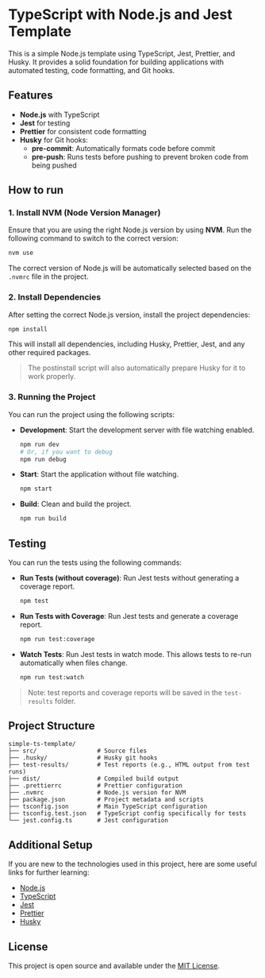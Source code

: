 # TypeScript with Node.js and Jest Template

This is a simple Node.js template using TypeScript, Jest, Prettier, and Husky. It provides a solid foundation for building applications with automated testing, code formatting, and Git hooks.

## Features

- **Node.js** with TypeScript
- **Jest** for testing
- **Prettier** for consistent code formatting
- **Husky** for Git hooks:
  - **pre-commit**: Automatically formats code before commit
  - **pre-push**: Runs tests before pushing to prevent broken code from being pushed

## How to run

### 1. Install NVM (Node Version Manager)

Ensure that you are using the right Node.js version by using **NVM**. Run the following command to switch to the correct version:

```bash
nvm use
```

The correct version of Node.js will be automatically selected based on the `.nvmrc` file in the project.

### 2. Install Dependencies

After setting the correct Node.js version, install the project dependencies:

```bash
npm install
```

This will install all dependencies, including Husky, Prettier, Jest, and any other required packages.

> The postinstall script will also automatically prepare Husky for it to work properly.

### 3. Running the Project

You can run the project using the following scripts:

- **Development**: Start the development server with file watching enabled.

  ```bash
  npm run dev
  # Or, if you want to debug
  npm run debug
  ```

- **Start**: Start the application without file watching.

  ```bash
  npm start
  ```

- **Build**: Clean and build the project.

  ```bash
  npm run build
  ```

## Testing

You can run the tests using the following commands:

- **Run Tests (without coverage)**: Run Jest tests without generating a coverage report.

  ```bash
  npm test
  ```

- **Run Tests with Coverage**: Run Jest tests and generate a coverage report.

  ```bash
  npm run test:coverage
  ```

- **Watch Tests**: Run Jest tests in watch mode. This allows tests to re-run automatically when files change.
  ```bash
  npm run test:watch
  ```

> Note: test reports and coverage reports will be saved in the `test-results` folder.

## Project Structure

```
simple-ts-template/
├── src/                 # Source files
├── .husky/              # Husky git hooks
├── test-results/        # Test reports (e.g., HTML output from test runs)
├── dist/                # Compiled build output
├── .prettierrc          # Prettier configuration
├── .nvmrc               # Node.js version for NVM
├── package.json         # Project metadata and scripts
├── tsconfig.json        # Main TypeScript configuration
├── tsconfig.test.json   # TypeScript config specifically for tests
└── jest.config.ts       # Jest configuration
```

## Additional Setup

If you are new to the technologies used in this project, here are some useful links for further learning:

- [Node.js](https://nodejs.org/)
- [TypeScript](https://www.typescriptlang.org/)
- [Jest](https://jestjs.io/)
- [Prettier](https://prettier.io/)
- [Husky](https://typicode.github.io/husky/#/)

## License

This project is open source and available under the [MIT License](LICENSE).
